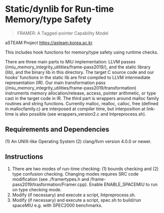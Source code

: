 # Static/dynlib for Run-time Memory/type Safety

> FRAMER: A Tagged-pointer Capability Model
 
aSTEAM Project https://asteam.korea.ac.kr

This includes hook functions for memory/type safety using 
runtime checks.

There are three main parts to MIU implementation: 
LLVM passes (/miu_memory_integrity_utilities/frame-pass2019/), 
and the static library (lib), and the binary lib in this directory. 
The target C source code and our hooks’ functions in the static lib 
are first compiled to LLVM intermediate representation (IR). 
Our main transformation pass (/miu_memory_integrity_utilities/frame-pass2019/transformation)
instruments memory allocation/release, access, 
pointer arithmetic, or type cast in the target code in IR. 
The third part is wrappers around malloc family routines and string functions. 
Currently malloc, realloc, calloc, free (defined in mallocfamily.c) 
are interposed at compiler time,
but interposition at link-time is also possible 
(see wrappers_version2.c and lntpreprocess.sh).


## Requirements and Dependencies

(1) An UNIX-like Operating System
(2) clang/llvm version 4.0.0 or newer.

## Instructions

1. There are two modes of run-time checking: (1) bounds checking and 
   (2) type confusion checking. Changing modes requires SRC code
    modification (see ./framertypes.h and /frame-pass2019/trasformation/Framer.cpp). 
    Enable ENABLE_SPACEMIU to run on type checking mode.
2. Modify (if necessary) and execute a script, lntpreprocess.sh.
3. Modify (if necessary) and execute a script, spec.sh to build/run spaceMIU 
   e.g. with SPEC2000 benchmarks.

    

